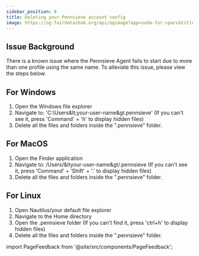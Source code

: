 ```yaml
---
sidebar_position: 8
title: Deleting your Pennsieve account config
image: https://og.fairdataihub.org/api/ogimage?app=soda-for-sparc&title=Deleting%20Pennsieve%20config%20files&description=
---
```


## Issue Background

There is a known issue where the Pennsieve Agent fails to start due to more than one profile using the same name. To alleviate this issue, please view the steps below.

## For Windows

1. Open the Windows file explorer
2. Navigate to: 'C:\Users\&lt;your-user-name&gt\.pennsieve' (If you can't see it, press 'Command' + 'h' to display hidden files)
3. Delete all the files and folders inside the ".pennsieve" folder.

## For MacOS

1. Open the Finder application
2. Navigate to: /Users/&ltyour-user-name&gt/.pennsieve (If you can't see it, press 'Command' + 'Shift' + '.' to display hidden files)
3. Delete all the files and folders inside the ".pennsieve" folder.

## For Linux

1. Open Nautilus/your default file explorer
2. Navigate to the Home directory
3. Open the .pennsieve folder (If you can't find it, press 'ctrl+h' to display hidden files)
4. Delete all the files and folders inside the ".pennsieve" folder.

import PageFeedback from '@site/src/components/PageFeedback';

<PageFeedback />
